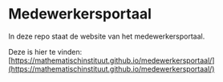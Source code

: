# Medewerkersportaal

In deze repo staat de website van het medewerkersportaal.

Deze is hier te vinden: [https://mathematischinstituut.github.io/medewerkersportaal/](https://mathematischinstituut.github.io/medewerkersportaal/)
